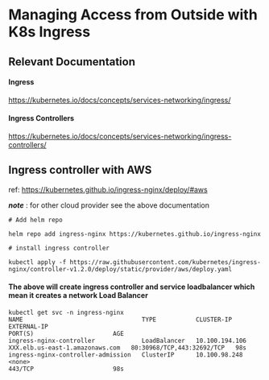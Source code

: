 # Managing Access from Outside with K8s Ingress

## Relevant Documentation

#### Ingress

https://kubernetes.io/docs/concepts/services-networking/ingress/

#### Ingress Controllers

https://kubernetes.io/docs/concepts/services-networking/ingress-controllers/

## Ingress controller with AWS

ref: https://kubernetes.github.io/ingress-nginx/deploy/#aws

***note*** : for other cloud provider see the above documentation

```
# Add helm repo 

helm repo add ingress-nginx https://kubernetes.github.io/ingress-nginx

# install ingress controller

kubectl apply -f https://raw.githubusercontent.com/kubernetes/ingress-nginx/controller-v1.2.0/deploy/static/provider/aws/deploy.yaml

```

#### The above will create ingress controller and service loadbalancer which mean it creates a network Load Balancer

```
kubectl get svc -n ingress-nginx
NAME                                 TYPE           CLUSTER-IP       EXTERNAL-IP                                                                     PORT(S)                      AGE
ingress-nginx-controller             LoadBalancer   10.100.194.106   XXX.elb.us-east-1.amazonaws.com   80:30968/TCP,443:32692/TCP   98s
ingress-nginx-controller-admission   ClusterIP      10.100.98.248    <none>                                                                          443/TCP                      98s

```




